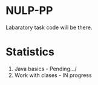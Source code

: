 # NULP-PP
Labaratory task code will be there.

<h1>Statistics</h1>

<ol>
  <li>Java basics - Pending.../</li>
  <li>Work with clases - IN progress</li>
</ol>
